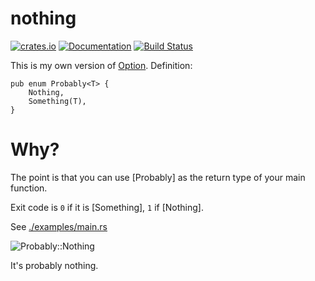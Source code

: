 nothing
=======

[![crates.io](https://img.shields.io/crates/v/nothing.svg)](https://crates.io/crates/nothing)
[![Documentation](https://docs.rs/nothing/badge.svg)](https://docs.rs/nothing)
[![Build Status](https://travis-ci.org/btwiuse/nothing.svg?branch=master)](https://travis-ci.org/btwiuse/nothing)

This is my own version of [Option](https://doc.rust-lang.org/stable/std/option/enum.Option.html). Definition:

```
pub enum Probably<T> {
    Nothing,
    Something(T),
}
```

# Why?

The point is that you can use [Probably] as the return type of your main function. 

Exit code is `0` if it is [Something], `1` if [Nothing]. 

See [./examples/main.rs](https://github.com/btwiuse/nothing/blob/master/examples/main.rs)

![Probably::Nothing](https://i.imgur.com/AuDdbOK.png)

It's probably nothing.
